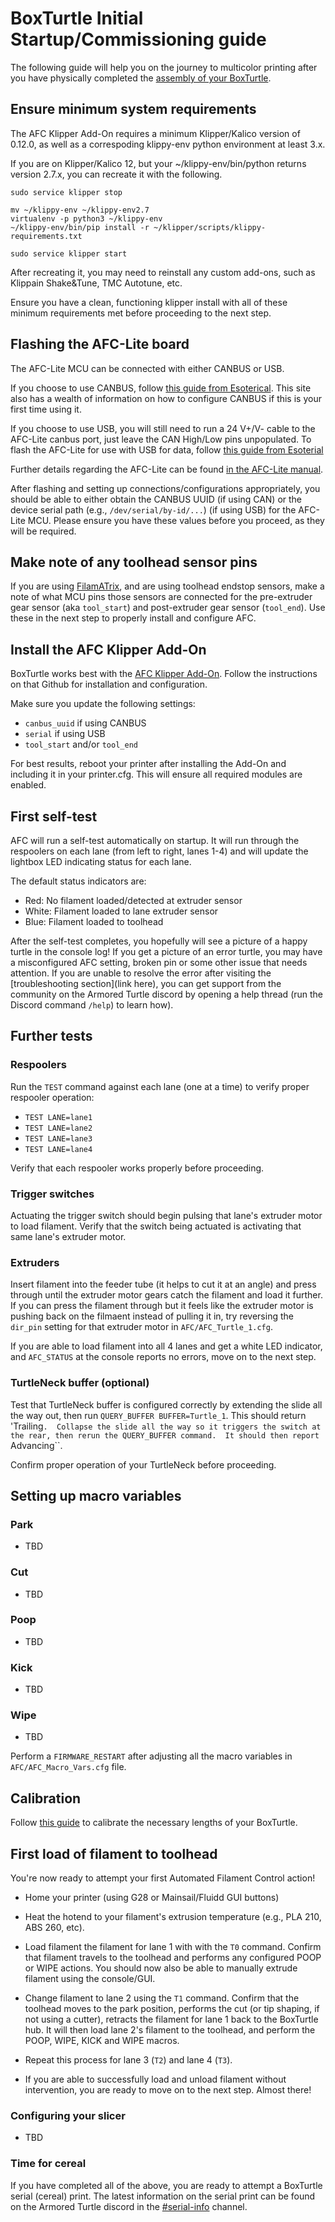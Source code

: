 # BoxTurtle Initial Startup/Commissioning guide

The following guide will help you on the journey to multicolor printing after you have physically completed the [assembly of your BoxTurtle](https://armoredturtle.xyz).

## Ensure minimum system requirements
The AFC Klipper Add-On requires a minimum Klipper/Kalico version of 0.12.0, as well as a correspoding klippy-env python environment at least 3.x.

If you are on Klipper/Kalico 12, but your ~/klippy-env/bin/python returns version 2.7.x, you can recreate it with the following.

```
sudo service klipper stop

mv ~/klippy-env ~/klippy-env2.7
virtualenv -p python3 ~/klippy-env
~/klippy-env/bin/pip install -r ~/klipper/scripts/klippy-requirements.txt

sudo service klipper start
```

After recreating it, you may need to reinstall any custom add-ons, such as Klippain Shake&Tune, TMC Autotune, etc.

Ensure you have a clean, functioning klipper install with all of these minimum requirements met before proceeding to the next step.

## Flashing the AFC-Lite board

The AFC-Lite MCU can be connected with either CANBUS or USB.

If you choose to use CANBUS, follow [this guide from Esoterical](https://canbus.esoterical.online/toolhead_flashing/common_hardware/AFC-Lite/README.html).  This site also has a wealth of information on how to configure CANBUS if this is your first time using it.

If you choose to use USB, you will still need to run a 24 V+/V- cable to the AFC-Lite canbus port, just leave the CAN High/Low pins unpopulated. To flash the AFC-Lite for use with USB for data, follow [this guide from Esoterial](https://usb.esoterical.online/hardware_config/STM32/AFC_Lite.html)

Further details regarding the AFC-Lite can be found [in the AFC-Lite manual](https://github.com/xbst/AFC-Lite/blob/master/Docs/AFC-Lite_Manual.pdf).

After flashing and setting up connections/configurations appropriately, you should be able to either obtain the CANBUS UUID (if using CAN) or the device serial path (e.g., ``/dev/serial/by-id/...``) (if using USB) for the AFC-Lite MCU.  Please ensure you have these values before you proceed, as they will be required.

## Make note of any toolhead sensor pins
If you are using [FilamATrix](https://github.com/thunderkeys/FilamATrix), and are using toolhead endstop sensors, make a note of what MCU pins those sensors are connected for the pre-extruder gear sensor (aka ``tool_start``) and post-extruder gear sensor (``tool_end``). Use these in the next step to properly install and configure AFC.

## Install the AFC Klipper Add-On
BoxTurtle works best with the [AFC Klipper Add-On](https://github.com/ArmoredTurtle/AFC-Klipper-Add-On). Follow the instructions on that Github for installation and configuration.

Make sure you update the following settings:
- ``canbus_uuid`` if using CANBUS
- ``serial`` if using USB
- ``tool_start`` and/or ``tool_end``

For best results, reboot your printer after installing the Add-On and including it in your printer.cfg.  This will ensure all required modules are enabled.

## First self-test
AFC will run a self-test automatically on startup. It will run through the respoolers on each lane (from left to right, lanes 1-4) and will update the lightbox LED indicating status for each lane.

The default status indicators are:

- Red: No filament loaded/detected at extruder sensor
- White: Filament loaded to lane extruder sensor
- Blue: Filament loaded to toolhead

After the self-test completes, you hopefully will see a picture of a happy turtle in the console log! If you get a picture of an error turtle, you may have a misconfigured AFC setting, broken pin or some other issue that needs attention. If you are unable to resolve the error after visiting the [troubleshooting section](link here), you can get support from the community on the Armored Turtle discord by opening a help thread (run the Discord command ``/help``) to learn how).

## Further tests

### Respoolers
Run the ``TEST`` command against each lane (one at a time) to verify proper respooler operation:
- ``TEST LANE=lane1``
- ``TEST LANE=lane2``
- ``TEST LANE=lane3``
- ``TEST LANE=lane4``

Verify that each respooler works properly before proceeding.

### Trigger switches
Actuating the trigger switch should begin pulsing that lane's extruder motor to load filament.  Verify that the switch being actuated is activating that same lane's extruder motor.

### Extruders
Insert filament into the feeder tube (it helps to cut it at an angle) and press through until the extruder motor gears catch the filament and load it further.  If you can press the filament through but it feels like the extruder motor is pushing back on the filmaent instead of pulling it in, try reversing the ``dir_pin`` setting for that extruder motor in ``AFC/AFC_Turtle_1.cfg``.

If you are able to load filament into all 4 lanes and get a white LED indicator, and ``AFC_STATUS`` at the console reports no errors, move on to the next step.

### TurtleNeck buffer (optional)
Test that TurtleNeck buffer is configured correctly by extending the slide all the way out, then run ``QUERY_BUFFER BUFFER=Turtle_1``.  This should return 'Trailing``.  Collapse the slide all the way so it triggers the switch at the rear, then rerun the QUERY_BUFFER command.  It should then report ``Advancing``.

Confirm proper operation of your TurtleNeck before proceeding.

## Setting up macro variables

### Park
- TBD

### Cut
- TBD

### Poop
- TBD

### Kick
- TBD

### Wipe
- TBD

Perform a ``FIRMWARE_RESTART`` after adjusting all the macro variables in ``AFC/AFC_Macro_Vars.cfg`` file.

## Calibration
Follow [this guide](https://github.com/thunderkeys/AFC-Klipper-Add-On/blob/main/docs/Calibration.md) to calibrate the necessary lengths of your BoxTurtle.

## First load of filament to toolhead

You're now ready to attempt your first Automated Filament Control action!

- Home your printer (using G28 or Mainsail/Fluidd GUI buttons)
- Heat the hotend to your filament's extrusion temperature (e.g., PLA 210, ABS 260, etc).
- Load filament the filament for lane 1 with with the ``T0`` command. Confirm that filament travels to the toolhead and performs any configured POOP or WIPE actions.  You should now also be able to manually extrude filament using the console/GUI.
- Change filament to lane 2 using the ``T1`` command.  Confirm that the toolhead moves to the park position, performs the cut (or tip shaping, if not using a cutter), retracts the filament for lane 1 back to the BoxTurtle hub.  It will then load lane 2's filament to the toolhead, and perform the POOP, WIPE, KICK and WIPE macros.
- Repeat this process for lane 3 (``T2``) and lane 4 (``T3``).

- If you are able to successfully load and unload filament without intervention, you are ready to move on to the next step. Almost there!

### Configuring your slicer

- TBD

### Time for cereal
If you have completed all of the above, you are ready to attempt a BoxTurtle serial (cereal) print.  The latest information on the serial print can be found on the Armored Turtle discord in the [\#serial-info](https://discord.com/channels/1229586267671629945/1282095413046022214) channel.
